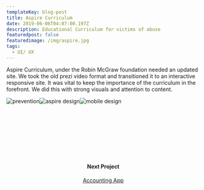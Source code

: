 ```yaml
---
templateKey: blog-post
title: Aspire Curriculum
date: 2019-06-06T04:07:00.197Z
description: Educational Curriculum for victims of abuse
featuredpost: false
featuredimage: /img/aspire.jpg
tags:
  - UI/ UX
---
```

<span>Aspire Curriculum, under the Robin McGraw foundation needed an updated site. We took the old prezi video format and transitioned it to an interactive responsive site. It was vital to keep the importance of the curriculum in the forefront. We did this with strong visuals and attention to content.</span><div style="text-align:center;display: inline-block"> ![prevention](/img/aspire1.jpg)![aspire design](/img/aspire3.jpg)![mobile design](/img/aspire4.jpg)

</div>
<div style="padding:120px 0;text-align:center;">
<h4>Next Project</h4>
<a href="/blog/2019-06-26-accounting-app">Accounting App</a>
</div>
